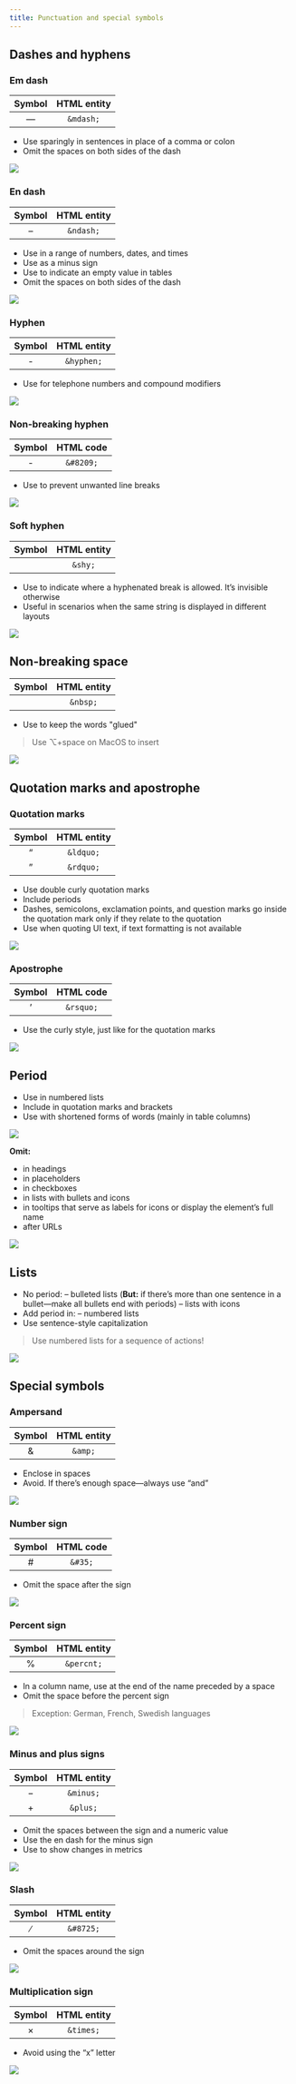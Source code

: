 ```yaml
---
title: Punctuation and special symbols
---
```


## Dashes and hyphens

### Em dash

| Symbol       | HTML entity        |
| :----------: | :----------------: |
| &mdash;      | `&mdash;`          |

* Use sparingly in sentences in place of a comma or colon
* Omit the spaces on both sides of the dash

![](/content/punctuation/static/emdash.png)

### En dash

| Symbol       | HTML entity        |
| :----------: | :----------------: |
| &ndash;      | `&ndash;`          |

* Use in a range of numbers, dates, and times
* Use as a minus sign
* Use to indicate an empty value in tables
* Omit the spaces on both sides of the dash

![](/content/punctuation/static/endash.png)

### Hyphen

| Symbol       | HTML entity   |
| :----------: | :-----------: |
| -            | `&hyphen;`    |

* Use for telephone numbers and compound modifiers

![](/content/punctuation/static/hyphen.png)

### Non-breaking hyphen

| Symbol       | HTML code          |
| :----------: | :----------------: |
| &#8209;      | `&#8209;`          |

* Use to prevent unwanted line breaks

![](/content/punctuation/static/nbhyphen.png)

### Soft hyphen

| Symbol       | HTML entity        |
| :----------: | :----------------: |
| &shy;        | `&shy;`            |

* Use to indicate where a hyphenated break is allowed. It’s invisible otherwise
* Useful in scenarios when the same string is displayed in different layouts 

![](/content/punctuation/static/softhyphen.png)

## Non-breaking space

| Symbol       | HTML entity        |
| :----------: | :----------------: |
| &nbsp;       | `&nbsp;`           |

* Use to keep the words "glued"
> Use ⌥+space on MacOS to insert

![](/content/punctuation/static/nbsp.png)


## Quotation marks and apostrophe

### Quotation marks

| Symbol       | HTML entity        |
| :----------: | :----------------: |
| &ldquo;      | `&ldquo;`          |
| &rdquo;      | `&rdquo;`          |

* Use double curly quotation marks
* Include periods
* Dashes, semicolons, exclamation points, and question marks go inside the quotation mark only if they relate to the quotation
* Use when quoting UI text, if text formatting is not available

![](/content/punctuation/static/quotationmarks.png)

### Apostrophe

| Symbol       | HTML code          |
| :----------: | :----------------: |
| &rsquo;      | `&rsquo;`          |

* Use the curly style, just like for the quotation marks

![](/content/punctuation/static/apostrophe.png)


## Period

* Use in numbered lists
* Include in quotation marks and brackets
* Use with shortened forms of words (mainly in table columns)

![](/content/punctuation/static/period.png)

**Omit:**
* in headings
* in placeholders
* in checkboxes
* in lists with bullets and icons
* in tooltips that serve as labels for icons or display the element’s full name
* after URLs

![](/content/punctuation/static/noperiod.png)


## Lists

* No period:
– bulleted lists (**But:** if there’s more than one sentence in a bullet—make all bullets end with periods)
– lists with icons
* Add period in:
– numbered lists
* Use sentence-style capitalization
> Use numbered lists for a sequence of actions!

![](/content/punctuation/static/lists.png)


## Special symbols

### Ampersand

| Symbol       | HTML entity        |
| :----------: | :----------------: |
| &amp;        | `&amp;`            |

* Enclose in spaces
* Avoid. If there’s enough space—always use “and”

![](/content/punctuation/static/ampersand.png)

### Number sign

| Symbol       | HTML code          |
| :----------: | :----------------: |
| &#35;        | `&#35;`            |

* Omit the space after the sign

![](/content/punctuation/static/number.png)

### Percent sign

| Symbol       | HTML entity        |
| :----------: | :----------------: |
| &percnt;     | `&percnt;`         |

* In a column name, use at the end of the name preceded by a space
* Omit the space before the percent sign
> Exception: German, French, Swedish languages

![](/content/punctuation/static/percent.png)

### Minus and plus signs

| Symbol       | HTML entity        |
| :----------: | :----------------: |
| &minus;      | `&minus;`          |
| &plus;       | `&plus;`           |

* Omit the spaces between the sign and a numeric value
* Use the en dash for the minus sign
* Use to show changes in metrics

![](/content/punctuation/static/minusplus.png)

### Slash

| Symbol       | HTML entity        |
| :----------: | :----------------: |
| &#8725;      | `&#8725;`          |

* Omit the spaces around the sign

![](/content/punctuation/static/slash.png)

### Multiplication sign

| Symbol       | HTML entity        |
| :----------: | :----------------: |
| &times;      | `&times;`          |

* Avoid using the “x” letter

![](/content/punctuation/static/multiplication.png)
